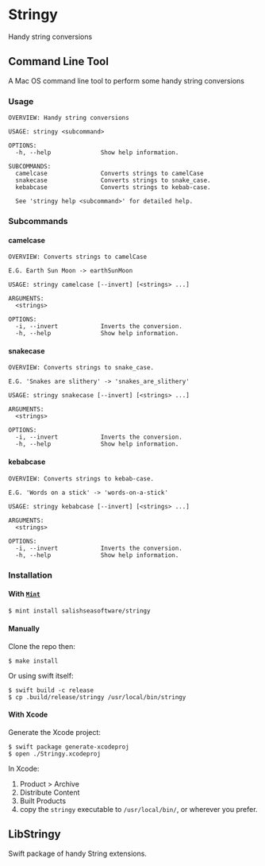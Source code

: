 # Stringy

Handy string conversions

## Command Line Tool

A Mac OS command line tool to perform some handy string conversions

### Usage

```
OVERVIEW: Handy string conversions

USAGE: stringy <subcommand>

OPTIONS:
  -h, --help              Show help information.

SUBCOMMANDS:
  camelcase               Converts strings to camelCase
  snakecase               Converts strings to snake_case.
  kebabcase               Converts strings to kebab-case.

  See 'stringy help <subcommand>' for detailed help.
```

### Subcommands

#### camelcase

```
OVERVIEW: Converts strings to camelCase

E.G. Earth Sun Moon -> earthSunMoon

USAGE: stringy camelcase [--invert] [<strings> ...]

ARGUMENTS:
  <strings>

OPTIONS:
  -i, --invert            Inverts the conversion. 
  -h, --help              Show help information.
```

#### snakecase

```
OVERVIEW: Converts strings to snake_case.

E.G. 'Snakes are slithery' -> 'snakes_are_slithery'

USAGE: stringy snakecase [--invert] [<strings> ...]

ARGUMENTS:
  <strings>

OPTIONS:
  -i, --invert            Inverts the conversion. 
  -h, --help              Show help information.
```

#### kebabcase

```
OVERVIEW: Converts strings to kebab-case.

E.G. 'Words on a stick' -> 'words-on-a-stick'

USAGE: stringy kebabcase [--invert] [<strings> ...]

ARGUMENTS:
  <strings>

OPTIONS:
  -i, --invert            Inverts the conversion. 
  -h, --help              Show help information.
```

### Installation


#### With [`Mint`](https://github.com/yonaskolb/Mint)

```sh
$ mint install salishseasoftware/stringy
```


#### Manually

Clone the repo then:

```
$ make install
```

Or using swift itself:

```
$ swift build -c release
$ cp .build/release/stringy /usr/local/bin/stringy
```

#### With Xcode

Generate the Xcode project:

```
$ swift package generate-xcodeproj
$ open ./Stringy.xcodeproj
```

In Xcode:

1. Product > Archive
1. Distribute Content
1. Built Products
1. copy the `stringy` executable to `/usr/local/bin/`, or wherever you prefer.


## LibStringy

Swift package of handy String extensions.

